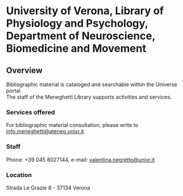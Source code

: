 # University of Verona, Library of Physiology and Psychology, Department of Neuroscience, Biomedicine and Movement

## Overview
Bibliographic material is cataloged and searchable within the Universe portal.  
The staff of the Meneghetti Library supports activities and services.  

### Services offered  
For bibliographic material consultation, please write to info.meneghetti@ateneo.univr.it.  

### Staff
Phone: +39 045 8027144, e-mail: valentina.negretto@univr.it

### Location
Strada Le Grazie 8 - 37134 Verona
